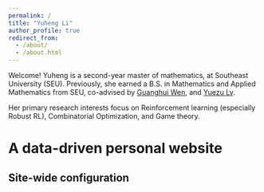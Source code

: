 ```yaml
---
permalink: /
title: "Yuheng Li"
author_profile: true
redirect_from: 
  - /about/
  - /about.html
---
```

Welcome!
Yuheng is a second-year master of mathematics, at Southeast University (SEU). Previously, she earned a B.S. in Mathematics and Applied Mathematics from SEU, co-advised by [Guanghui Wen](https://math.seu.edu.cn/wgh/list.htm), and [Yuezu Lv](https://arims.bit.edu.cn/xztd/jsml/fzhjkxtcyjs/e290539c0192443da93560fa47dfef72.htm). 

Her primary research interests focus on Reinforcement learning (especially Robust RL), Combinatorial Optimization, and Game theory.

A data-driven personal website
======
Site-wide configuration
------
